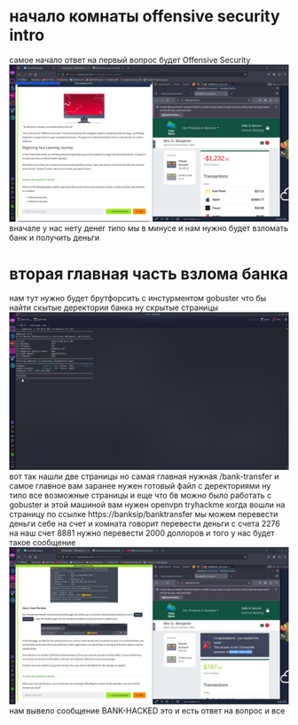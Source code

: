 # начало комнаты offensive security intro
самое начало ответ на первый вопрос будет Offensive Security
![Скриншот](Screenshot_20250705_201007.png)
вначале у нас нету денег типо мы в минусе 
и нам нужно будет взломать банк и получить деньги

# вторая главная часть взлома банка
нам тут нужно будет брутфорсить с инстурментом gobuster 
что бы найти скытые деректории банка ну скрытые страницы 
![Скриншот](Screenshot_20250705_202214.png)
вот так нашли две страницы но самая главная нужная
/bank-transfer 
и самое главное вам заранее нужен готовый файл с деректориями ну типо все возможные страницы
и еще что бв можно было работать с gobuster и этой машиной вам нужен openvpn tryhackme
когда вошли на страницу по ссылке https://banksip/banktransfer
мы можем перевести деньги себе на счет и комната говорит перевести деньги с счета 2276 на наш счет 8881 нужно перевести 2000 доллоров
и того у нас будет такое сообщение 
![Скриншот](Screenshot_20250705_202240.png)
нам вывело сообщение BANK-HACKED это и есть ответ на вопрос 
и все
